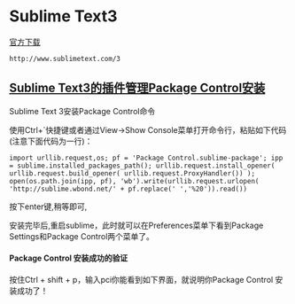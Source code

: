 # Sublime Text3

[官方下载](http://www.sublimetext.com/3)

```
http://www.sublimetext.com/3
```

## [Sublime Text3的插件管理Package Control安装](https://packagecontrol.io)

Sublime Text 3安装Package Control命令

使用Ctrl+\`快捷键或者通过View-&gt;Show Console菜单打开命令行，粘贴如下代码\(注意下面代码为一行\)：

```
import urllib.request,os; pf = 'Package Control.sublime-package'; ipp = sublime.installed_packages_path(); urllib.request.install_opener( urllib.request.build_opener( urllib.request.ProxyHandler()) ); open(os.path.join(ipp, pf), 'wb').write(urllib.request.urlopen( 'http://sublime.wbond.net/' + pf.replace(' ','%20')).read())
```

按下enter键,稍等即可,

安装完毕后,重启sublime，此时就可以在Preferences菜单下看到Package Settings和Package Control两个菜单了。

#### Package Control 安装成功的验证

按住Ctrl + shift + p，输入pci你能看到如下界面，就说明你Package Control 安装成功了！



